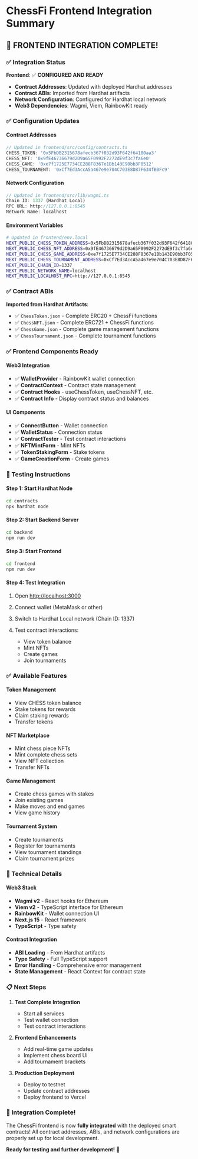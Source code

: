 # ChessFi Frontend Integration Summary

## 🎉 **FRONTEND INTEGRATION COMPLETE!**

### **✅ Integration Status**

**Frontend**: ✅ **CONFIGURED AND READY**

- **Contract Addresses**: Updated with deployed Hardhat addresses
- **Contract ABIs**: Imported from Hardhat artifacts
- **Network Configuration**: Configured for Hardhat local network
- **Web3 Dependencies**: Wagmi, Viem, RainbowKit ready

### **✅ Configuration Updates**

#### **Contract Addresses**

```typescript
// Updated in frontend/src/config/contracts.ts
CHESS_TOKEN: '0x5FbDB2315678afecb367f032d93F642f64180aa3'
CHESS_NFT: '0x9fE46736679d2D9a65F0992F2272dE9f3c7fa6e0'
CHESS_GAME: '0xe7f1725E7734CE288F8367e1Bb143E90bb3F0512'
CHESS_TOURNAMENT: '0xCf7Ed3AccA5a467e9e704C703E8D87F634fB0Fc9'
```

#### **Network Configuration**

```typescript
// Updated in frontend/src/lib/wagmi.ts
Chain ID: 1337 (Hardhat Local)
RPC URL: http://127.0.0.1:8545
Network Name: localhost
```

#### **Environment Variables**

```bash
# Updated in frontend/env.local
NEXT_PUBLIC_CHESS_TOKEN_ADDRESS=0x5FbDB2315678afecb367f032d93F642f64180aa3
NEXT_PUBLIC_CHESS_NFT_ADDRESS=0x9fE46736679d2D9a65F0992F2272dE9f3c7fa6e0
NEXT_PUBLIC_CHESS_GAME_ADDRESS=0xe7f1725E7734CE288F8367e1Bb143E90bb3F0512
NEXT_PUBLIC_CHESS_TOURNAMENT_ADDRESS=0xCf7Ed3AccA5a467e9e704C703E8D87F634fB0Fc9
NEXT_PUBLIC_CHAIN_ID=1337
NEXT_PUBLIC_NETWORK_NAME=localhost
NEXT_PUBLIC_LOCALHOST_RPC=http://127.0.0.1:8545
```

### **✅ Contract ABIs**

**Imported from Hardhat Artifacts**:

- ✅ `ChessToken.json` - Complete ERC20 + ChessFi functions
- ✅ `ChessNFT.json` - Complete ERC721 + ChessFi functions  
- ✅ `ChessGame.json` - Complete game management functions
- ✅ `ChessTournament.json` - Complete tournament functions

### **✅ Frontend Components Ready**

#### **Web3 Integration**

- ✅ **WalletProvider** - RainbowKit wallet connection
- ✅ **ContractContext** - Contract state management
- ✅ **Contract Hooks** - useChessToken, useChessNFT, etc.
- ✅ **Contract Info** - Display contract status and balances

#### **UI Components**

- ✅ **ConnectButton** - Wallet connection
- ✅ **WalletStatus** - Connection status
- ✅ **ContractTester** - Test contract interactions
- ✅ **NFTMintForm** - Mint NFTs
- ✅ **TokenStakingForm** - Stake tokens
- ✅ **GameCreationForm** - Create games

### **🚀 Testing Instructions**

#### **Step 1: Start Hardhat Node**

```bash
cd contracts
npx hardhat node
```

#### **Step 2: Start Backend Server**

```bash
cd backend
npm run dev
```

#### **Step 3: Start Frontend**

```bash
cd frontend
npm run dev
```

#### **Step 4: Test Integration**

1. Open [http://localhost:3000](http://localhost:3000)
2. Connect wallet (MetaMask or other)
3. Switch to Hardhat Local network (Chain ID: 1337)
4. Test contract interactions:

   - View token balance
   - Mint NFTs
   - Create games
   - Join tournaments

### **✅ Available Features**

#### **Token Management**

- View CHESS token balance
- Stake tokens for rewards
- Claim staking rewards
- Transfer tokens

#### **NFT Marketplace**

- Mint chess piece NFTs
- Mint complete chess sets
- View NFT collection
- Transfer NFTs

#### **Game Management**

- Create chess games with stakes
- Join existing games
- Make moves and end games
- View game history

#### **Tournament System**

- Create tournaments
- Register for tournaments
- View tournament standings
- Claim tournament prizes

### **🔧 Technical Details**

#### **Web3 Stack**

- **Wagmi v2** - React hooks for Ethereum
- **Viem v2** - TypeScript interface for Ethereum
- **RainbowKit** - Wallet connection UI
- **Next.js 15** - React framework
- **TypeScript** - Type safety

#### **Contract Integration**

- **ABI Loading** - From Hardhat artifacts
- **Type Safety** - Full TypeScript support
- **Error Handling** - Comprehensive error management
- **State Management** - React Context for contract state

### **📋 Next Steps**

1. **Test Complete Integration**

   - Start all services
   - Test wallet connection
   - Test contract interactions

2. **Frontend Enhancements**

   - Add real-time game updates
   - Implement chess board UI
   - Add tournament brackets

3. **Production Deployment**

   - Deploy to testnet
   - Update contract addresses
   - Deploy frontend to Vercel

### **🎉 Integration Complete!**

The ChessFi frontend is now **fully integrated** with the deployed smart contracts! All contract addresses, ABIs, and network configurations are properly set up for local development.

**Ready for testing and further development!** 🚀
